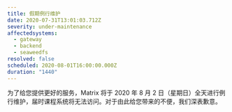 ```yaml
---
title: 假期例行维护
date: 2020-07-31T13:01:03.712Z
severity: under-maintenance
affectedsystems:
  - gateway
  - backend
  - seaweedfs
resolved: false
scheduled: 2020-08-01T16:00:00.000Z
duration: "1440"
---
```

为了给您提供更好的服务，Matrix 将于 2020 年 8 月 2 日（星期日）全天进行例行维护，届时课程系统将无法访问。对于由此给您带来的不便，我们深表歉意。